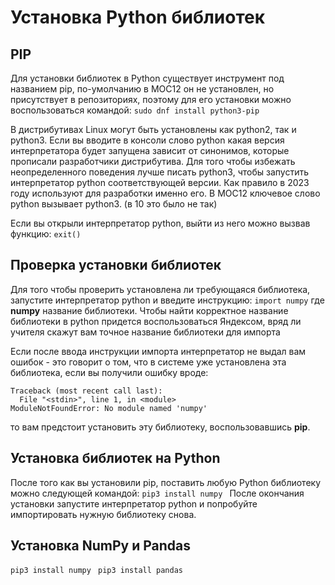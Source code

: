 # Установка Python библиотек

## PIP
Для установки библиотек в Python существует инструмент под названием pip, по-умолчанию в МОС12 он не установлен, но присутствует в репозиториях, поэтому для его установки можно воспользоваться командой:
```sudo dnf install python3-pip```

В дистрибутивах Linux могут быть установлены как python2, так и python3. Если вы вводите в консоли слово python какая версия интерпретатора будет запущена зависит от синонимов, которые прописали разработчики дистрибутива. Для того чтобы избежать
неопределенного поведения лучше писать python3, чтобы запустить интерпретатор python соответствующей версии. Как правило в 2023 году используют для разработки именно его.
В МОС12 ключевое слово python вызывает python3. (в 10 это было не так)

Если вы открыли интерпретатор python, выйти из него можно вызвав функцию:
```exit()```

## Проверка установки библиотек
Для того чтобы проверить установлена ли требующаяся библиотека, запустите интерпретатор python и введите инструкцию:
```import numpy```
где __numpy__ название библиотеки. Чтобы найти корректное название библиотеки в python придется воспользоваться Яндексом, вряд ли учителя скажут вам точное название библиотеки для импорта

Если после ввода инструкции импорта интерпретатор не выдал вам ошибок - это говорит о том, что в системе уже установлена эта библиотека, если вы получили ошибку вроде:
```
Traceback (most recent call last):
  File "<stdin>", line 1, in <module>
ModuleNotFoundError: No module named 'numpy'
```
то вам предстоит установить эту библиотеку, воспользовавшись __pip__.


## Установка библиотек на Python
После того как вы установили pip, поставить любую Python библиотеку можно следующей командой:
```pip3 install numpy ```
После окончания установки запустите интерпретатор python и попробуйте импортировать нужную библиотеку снова.

## Установка NumPy и Pandas
```pip3 install numpy ```
```pip3 install pandas```


